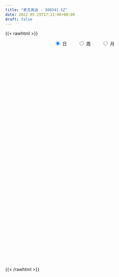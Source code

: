 ```yaml
---
title: "麦克奥迪 - 300341.SZ"
date: 2022-05-25T17:21:06+08:00
draft: false
---
```

{{< rawhtml >}}
    <div style="text-align: center">
        <label style="padding: 1rem;"><input style="margin-right: .5rem" type="radio" name="period" value="D" checked onclick="period_change(this)">日</label>
        <label style="padding: 1rem;"><input style="margin-right: .5rem" type="radio" name="period" value="W" onclick="period_change(this)">周</label>
        <label style="padding: 1rem;"><input style="margin-right: .5rem" type="radio" name="period" value="M" onclick="period_change(this)">月</label>
    </div>
    <div id="chart" style="height: 700px;"></div> 
    <script type="text/javascript">
        const D_v = [18047.7,15990.0,14215.2,18541.5,22277.0,16691.0,14642.0,16240.0,16665.0,15282.0,19342.02,16212.0,19990.0,19830.0,13683.0,24893.56,28514.5,21972.0,19067.0,19177.0,73532.56,43362.0,22596.0,19085.0,15846.0,31471.0,33811.0,57932.0,39119.71,34009.15,22138.0,30526.0,25922.0,30338.0,17627.59,17956.0,20315.0,21437.0,25310.0,25222.0,42573.22,22684.0,27750.75,18352.0,17937.04,17906.0,14771.47,24601.51,57743.75,37783.51,36831.0,80658.41,231014.1,249709.07,267949.77,189078.0,258736.51,180369.18,136700.02,133180.0,90908.0,99248.0,153972.62,132393.16,80723.0,88776.0,149553.44,93258.0,197335.0,166936.12,183076.32,141209.9,297475.38,188850.34,174716.46,107670.32,119555.04,107002.0,56476.71,92952.25,73071.71,54225.0,79029.71,120319.0,135329.28,115170.09,122130.97,119905.24,80036.5,78069.38,96719.38,69814.0,74422.0,71271.0,50933.0,57632.02,36238.02,42299.0,40907.0,45454.92,43546.0,34972.0,31508.0,54106.0,22868.71,33041.0,21812.0,26429.04,47467.0,45631.04,38263.04,35067.99,23729.81,34311.0,38859.0,37206.37,107785.0,46647.0,38481.48,48754.98,47441.02,39425.52,76789.04,59230.92,73063.0,162277.57,122068.29,64220.0,65846.52,93890.27,62153.0,102433.93,84663.52,108730.6,74537.0,61116.04,79733.57,49077.0,64698.0,58161.78,38641.4,37183.0,41146.0,40480.2,46014.2,103120.0,169436.81,122326.0,158920.0,140584.65,101486.93,112587.0,99351.77,59722.65,56290.08,232873.18,192983.0,139207.0,135907.52,210220.58,125977.0,192107.64,192846.67,149870.63,297227.22,254470.96,190514.56,151223.45,167080.0,77732.96,74347.96,58159.97,38679.26,81486.0,53920.21,53915.7,40206.0,36433.0,42279.0,42381.0,40968.17,53496.0,32057.0,30874.0,39345.0,35355.17,44170.17,46788.89,33796.0,41514.0,141374.01,156182.2,97427.4,80591.97,53121.89,79603.0,86578.0,60295.0,111618.04,83990.1,55722.1,56131.0,90746.0,80794.0,63318.0,60884.02,37669.0,43080.0,38019.04,106571.0,63009.0,37778.8,45979.0,32376.65,42461.0,31917.27,35313.04,37140.97,72417.0,65292.4,56230.0,25537.0,37568.0,23803.16,26391.0,22466.0,25820.0,27025.0,43531.0,29648.59,49080.16,53806.0,65902.54,92894.77,56451.04,42988.34,29884.3,21602.0,31275.0,46621.95,29467.04,25934.0,20328.0,24211.0,34086.0,47065.53,37340.0,30401.0,38971.0,26586.0]
const D_histogram = [0.0,0.0012635897,-0.0024488638,-0.0128835431,-0.0104774953,-0.0045607047,0.0019868067,0.004784731,0.0088720606,0.0097295458,0.0021647886,-0.0014229705,-0.0035902944,-0.0117144082,-0.0205859824,-0.0313222162,-0.0191336084,-0.0090237994,-0.0038853215,0.0016674797,0.0255709521,0.0298812251,0.0266839257,0.0226849662,0.020881413,0.0281079157,0.0311319067,0.0446047307,0.042758921,0.0281201093,0.0182915473,-0.0052792733,-0.0081360494,-0.0323029016,-0.0480643529,-0.0557071423,-0.0519901064,-0.0418674859,-0.0428432518,-0.0467974117,-0.029330068,-0.0165157279,-0.0193772626,-0.0171918983,-0.0125567885,-0.0136205296,-0.0130639798,-0.0070240263,0.0187447956,0.0325113638,0.0258340295,0.0417337242,0.1225479632,0.1686960464,0.2203067056,0.2261848442,0.2287403042,0.2030308012,0.1547467636,0.0951300516,0.0517402772,0.0289741663,0.0368545599,0.0321758313,0.019159043,-0.0143996014,-0.0220272189,-0.0340115434,-0.0161119783,-0.0116540276,0.0135279735,0.0095051881,0.0741586478,0.0768286984,0.0556499115,0.0319937045,-0.0175751896,-0.0743653469,-0.098073586,-0.0963894819,-0.1022710771,-0.0983134005,-0.0811521077,-0.0481334092,-0.017007611,-0.0148263903,-0.0053405554,-0.0313283722,-0.0679058325,-0.0726723858,-0.05389409,-0.0429178983,-0.0736855544,-0.1218166667,-0.1237850856,-0.1417448448,-0.1282579927,-0.1063246939,-0.1074463656,-0.1176093412,-0.1230657659,-0.1103276265,-0.0834108988,-0.0654208084,-0.0461616046,-0.0455184553,-0.0373281584,-0.0349625521,-0.0075741228,0.0225924641,0.0432948216,0.0281633053,0.0264005554,0.0394310898,0.0386246323,0.0539885476,0.0855792298,0.0897515552,0.08269707,0.0885706376,0.0937411894,0.0922428108,0.1017490226,0.1033825745,0.0825296631,0.1244307345,0.1170308141,0.0897001691,0.0740799639,0.0715550423,0.0497656675,0.0520302307,0.0589232105,0.0669451995,0.0578709529,0.0428921408,0.0051164399,-0.0315775965,-0.079638019,-0.1212727512,-0.1308939531,-0.1426213604,-0.1470709437,-0.1387323493,-0.1212229434,-0.0737181421,-0.0090968929,0.0309769632,0.0656190045,0.0929764076,0.0937002558,0.0742883175,0.0214059403,-0.0216518943,-0.0434818512,0.0092254846,0.054813188,0.0749166082,0.0861186651,0.099254304,0.0980089995,0.1092899024,0.1007781134,0.0883734532,0.1320517426,0.0844848097,0.0637147282,0.0319660285,-0.0471920522,-0.08288518,-0.1339476772,-0.1731542004,-0.189716172,-0.2373712645,-0.2414871429,-0.253285218,-0.2348792204,-0.2062677272,-0.1646312432,-0.1191910792,-0.0970897659,-0.0962976818,-0.0850713147,-0.0734431409,-0.0428599996,-0.0287052028,-0.0051023146,0.0231967811,0.0299286542,0.0495249194,0.0747678371,0.1160961669,0.140824703,0.1560842379,0.1578713423,0.1513988613,0.1416581915,0.1211223658,0.0448430272,-0.0146155348,-0.0374065732,-0.0467841198,-0.0688541385,-0.1173491492,-0.131733934,-0.1236847676,-0.1068198963,-0.081879249,-0.0727811482,-0.0241461253,-0.018318637,-0.014696928,-0.0247394734,-0.0274474365,-0.0176955915,-0.0108158825,-0.0150068398,-0.0067374765,0.0050945769,-0.0197628103,-0.0611629061,-0.077436802,-0.0896960166,-0.088380997,-0.0873598805,-0.0838246882,-0.0672208094,-0.0584591634,-0.079189649,-0.0928873035,-0.1427286346,-0.1663373316,-0.1501891927,-0.1191990895,-0.0745156145,-0.0349091241,-0.0062250519,0.0217817016,0.0523133561,0.0731351676,0.0904418938,0.1012411669,0.1058884763,0.1036421867,0.1097201881,0.1185324707,0.1289646105,0.1408475922,0.1188726259,0.1116568983]
const D_fast = [0.0,0.0015794872,-0.0027451823,-0.0164007474,-0.0166140734,-0.011837459,-0.004793246,-0.0007991389,0.0055062058,0.0087960775,0.0017725175,-0.0021709842,-0.0052358817,-0.0162885977,-0.0303066674,-0.0488734552,-0.0414682496,-0.0336143905,-0.0294472428,-0.0234775717,0.0068186387,0.0185992179,0.0220729,0.023745182,0.027161982,0.0414154637,0.0522224313,0.076846438,0.0856903585,0.0780815742,0.072825899,0.0479352601,0.0430444716,0.0108018941,-0.0169756455,-0.0385452204,-0.0478257111,-0.0481699621,-0.0598565409,-0.0755100538,-0.0653752271,-0.0566898189,-0.0643956693,-0.0665082795,-0.0650123669,-0.0694812404,-0.0721906855,-0.0679067387,-0.0374517178,-0.0155573086,-0.0157761355,0.0105569902,0.1220082199,0.2103303148,0.3170176504,0.379442,0.439182536,0.4642307334,0.4546333867,0.4187991876,0.3883444825,0.3728219132,0.3899159468,0.3932811759,0.3850541484,0.3478956037,0.3347611815,0.3142739711,0.3281455417,0.3296899854,0.3582539799,0.3566074915,0.4398006132,0.4616778384,0.4544115294,0.4387537486,0.384791057,0.309409563,0.2611829274,0.238769661,0.2073202966,0.1866996231,0.1835728889,0.2045582351,0.2314321305,0.2299067536,0.2380574498,0.2042375399,0.1506836214,0.1277489717,0.133053745,0.1333004621,0.0841114175,0.0055261384,-0.0273885518,-0.0807845223,-0.0993621684,-0.104010043,-0.1319933061,-0.1715586171,-0.2077814833,-0.2226252504,-0.2165612475,-0.2149263591,-0.2072075565,-0.217944021,-0.2190857637,-0.2254607955,-0.1999658968,-0.1641511939,-0.132625131,-0.140715821,-0.135878432,-0.1129901251,-0.1041404246,-0.0752793723,-0.0222938827,0.0043163315,0.0179361137,0.0459523407,0.0745581899,0.096120514,0.1310639814,0.1585431769,0.1583226814,0.2313314363,0.2531892194,0.2482836168,0.2511834026,0.2665472415,0.2571992836,0.2724714044,0.2940951868,0.3188534758,0.3242469673,0.3199911905,0.2834945996,0.238906164,0.1709362368,0.0989833168,0.0566386266,0.0092558792,-0.03196144,-0.0583059329,-0.0711022629,-0.0420269971,0.0203200288,0.0681381257,0.1191849182,0.1697864231,0.1939353353,0.1930954763,0.1455645843,0.0970937761,0.0643933564,0.1194070633,0.1786980637,0.217530636,0.2502623592,0.2882115741,0.3114685194,0.350071898,0.3667546373,0.3764433404,0.4531345654,0.426688835,0.4218474355,0.398090243,0.3071341492,0.2507197264,0.1661703099,0.0836752365,0.0196842219,-0.0873136866,-0.1518013508,-0.2269207303,-0.2672345379,-0.2901899765,-0.2897113033,-0.2740689091,-0.2762400372,-0.2995223736,-0.3095638352,-0.3162964466,-0.2964283052,-0.2894498091,-0.2671224995,-0.2330242086,-0.2188101719,-0.1868326769,-0.1428977999,-0.0725454284,-0.0126107165,0.0416698778,0.0829248179,0.1143020521,0.1399759303,0.149720696,0.0846521142,0.0215396684,-0.0106030132,-0.0316765898,-0.0709601432,-0.1487924411,-0.1961107094,-0.2189827349,-0.2288228377,-0.2243520027,-0.2334491889,-0.1908506973,-0.1896028683,-0.1896553913,-0.2058828051,-0.2154526272,-0.2101246802,-0.2059489418,-0.213891609,-0.2073066148,-0.1942009172,-0.2239990069,-0.2806898293,-0.3163229257,-0.3510061445,-0.3717863741,-0.3926052278,-0.4100262074,-0.410227531,-0.4160806759,-0.4566085737,-0.4935280541,-0.5790515438,-0.6442445737,-0.665643733,-0.6644534022,-0.6383988308,-0.6075196214,-0.5803918122,-0.5469396333,-0.5033296397,-0.4642240364,-0.4243068367,-0.3881972719,-0.3570778434,-0.3334135864,-0.2999055379,-0.2614601376,-0.2187868452,-0.1716919655,-0.1639487752,-0.1432502783]
const D_slow = [0.0,0.0003158974,-0.0002963185,-0.0035172043,-0.0061365781,-0.0072767543,-0.0067800526,-0.0055838699,-0.0033658548,-0.0009334683,-0.0003922711,-0.0007480138,-0.0016455874,-0.0045741894,-0.009720685,-0.0175512391,-0.0223346412,-0.024590591,-0.0255619214,-0.0251450515,-0.0187523134,-0.0112820072,-0.0046110257,0.0010602158,0.0062805691,0.013307548,0.0210905247,0.0322417073,0.0429314376,0.0499614649,0.0545343517,0.0532145334,0.051180521,0.0431047957,0.0310887074,0.0171619219,0.0041643953,-0.0063024762,-0.0170132892,-0.0287126421,-0.0360451591,-0.040174091,-0.0450184067,-0.0493163813,-0.0524555784,-0.0558607108,-0.0591267057,-0.0608827123,-0.0561965134,-0.0480686724,-0.0416101651,-0.031176734,-0.0005397432,0.0416342684,0.0967109448,0.1532571558,0.2104422319,0.2611999322,0.2998866231,0.323669136,0.3366042053,0.3438477469,0.3530613869,0.3611053447,0.3658951054,0.3622952051,0.3567884004,0.3482855145,0.3442575199,0.341344013,0.3447260064,0.3471023034,0.3656419654,0.38484914,0.3987616179,0.406760044,0.4023662466,0.3837749099,0.3592565134,0.3351591429,0.3095913736,0.2850130235,0.2647249966,0.2526916443,0.2484397415,0.244733144,0.2433980051,0.2355659121,0.218589454,0.2004213575,0.186947835,0.1762183604,0.1577969718,0.1273428051,0.0963965337,0.0609603225,0.0288958244,0.0023146509,-0.0245469405,-0.0539492758,-0.0847157173,-0.1122976239,-0.1331503486,-0.1495055507,-0.1610459519,-0.1724255657,-0.1817576053,-0.1904982433,-0.192391774,-0.186743658,-0.1759199526,-0.1688791263,-0.1622789874,-0.152421215,-0.1427650569,-0.12926792,-0.1078731125,-0.0854352237,-0.0647609562,-0.0426182968,-0.0191829995,0.0038777032,0.0293149588,0.0551606025,0.0757930182,0.1069007019,0.1361584054,0.1585834477,0.1771034386,0.1949921992,0.2074336161,0.2204411738,0.2351719764,0.2519082763,0.2663760145,0.2770990497,0.2783781597,0.2704837605,0.2505742558,0.220256068,0.1875325797,0.1518772396,0.1151095037,0.0804264164,0.0501206805,0.031691145,0.0294169218,0.0371611626,0.0535659137,0.0768100156,0.1002350795,0.1188071589,0.124158644,0.1187456704,0.1078752076,0.1101815787,0.1238848757,0.1426140278,0.1641436941,0.1889572701,0.2134595199,0.2407819955,0.2659765239,0.2880698872,0.3210828228,0.3422040253,0.3581327073,0.3661242144,0.3543262014,0.3336049064,0.3001179871,0.256829437,0.209400394,0.1500575779,0.0896857921,0.0263644876,-0.0323553175,-0.0839222493,-0.1250800601,-0.1548778299,-0.1791502713,-0.2032246918,-0.2244925205,-0.2428533057,-0.2535683056,-0.2607446063,-0.2620201849,-0.2562209897,-0.2487388261,-0.2363575963,-0.217665637,-0.1886415953,-0.1534354195,-0.1144143601,-0.0749465245,-0.0370968091,-0.0016822613,0.0285983302,0.039809087,0.0361552033,0.02680356,0.01510753,-0.0021060046,-0.0314432919,-0.0643767754,-0.0952979673,-0.1220029414,-0.1424727537,-0.1606680407,-0.166704572,-0.1712842313,-0.1749584633,-0.1811433316,-0.1880051908,-0.1924290886,-0.1951330593,-0.1988847692,-0.2005691383,-0.1992954941,-0.2042361967,-0.2195269232,-0.2388861237,-0.2613101279,-0.2834053771,-0.3052453472,-0.3262015193,-0.3430067216,-0.3576215125,-0.3774189247,-0.4006407506,-0.4363229092,-0.4779072421,-0.5154545403,-0.5452543127,-0.5638832163,-0.5726104973,-0.5741667603,-0.5687213349,-0.5556429959,-0.537359204,-0.5147487305,-0.4894384388,-0.4629663197,-0.4370557731,-0.409625726,-0.3799926083,-0.3477514557,-0.3125395577,-0.2828214012,-0.2549071766]
const D_data = [['2021-05-14', 8.6402, 8.6502, 8.5807, 8.7793],['2021-05-17', 8.6502, 8.67, 8.5906, 8.8289],['2021-05-18', 8.6402, 8.6005, 8.5906, 8.7197],['2021-05-19', 8.6303, 8.4714, 8.4515, 8.6899],['2021-05-20', 8.4515, 8.6005, 8.3423, 8.68],['2021-05-21', 8.5707, 8.6601, 8.5707, 8.7098],['2021-05-24', 8.7098, 8.6998, 8.5906, 8.7693],['2021-05-25', 8.7296, 8.68, 8.6502, 8.7693],['2021-05-26', 8.6005, 8.7197, 8.6005, 8.7396],['2021-05-27', 8.7197, 8.6998, 8.6601, 8.7396],['2021-05-28', 8.7098, 8.5807, 8.5608, 8.7197],['2021-05-31', 8.5409, 8.6005, 8.5409, 8.6303],['2021-06-01', 8.531, 8.6005, 8.5211, 8.6402],['2021-06-02', 8.5807, 8.4913, 8.4813, 8.6204],['2021-06-03', 8.4913, 8.4218, 8.4218, 8.5608],['2021-06-04', 8.4813, 8.3224, 8.3125, 8.4813],['2021-06-07', 8.4218, 8.5906, 8.382, 8.6998],['2021-06-08', 8.5707, 8.6104, 8.5509, 8.6998],['2021-06-09', 8.7197, 8.5807, 8.5707, 8.7197],['2021-06-10', 8.5509, 8.6104, 8.531, 8.6303],['2021-06-11', 8.6402, 8.9282, 8.5409, 9.0077],['2021-06-15', 8.9779, 8.7793, 8.7495, 8.9779],['2021-06-16', 8.7296, 8.7098, 8.6502, 8.8488],['2021-06-17', 8.6899, 8.6998, 8.6402, 8.7793],['2021-06-18', 8.7594, 8.7296, 8.6502, 8.7594],['2021-06-21', 8.7197, 8.8786, 8.7197, 8.9183],['2021-06-22', 8.9, 8.88, 8.82, 9.02],['2021-06-23', 8.89, 9.09, 8.84, 9.1],['2021-06-24', 9.12, 8.97, 8.94, 9.12],['2021-06-25', 8.95, 8.8, 8.77, 9.04],['2021-06-28', 8.79, 8.82, 8.78, 8.88],['2021-06-29', 8.84, 8.57, 8.57, 8.84],['2021-06-30', 8.63, 8.76, 8.5, 8.79],['2021-07-01', 8.76, 8.41, 8.41, 8.76],['2021-07-02', 8.5, 8.38, 8.38, 8.54],['2021-07-05', 8.47, 8.38, 8.36, 8.5],['2021-07-06', 8.43, 8.47, 8.35, 8.52],['2021-07-07', 8.4, 8.55, 8.4, 8.61],['2021-07-08', 8.49, 8.4, 8.37, 8.56],['2021-07-09', 8.4, 8.31, 8.29, 8.46],['2021-07-12', 8.31, 8.58, 8.31, 8.65],['2021-07-13', 8.62, 8.58, 8.5, 8.66],['2021-07-14', 8.6, 8.39, 8.36, 8.6],['2021-07-15', 8.35, 8.43, 8.3, 8.48],['2021-07-16', 8.41, 8.46, 8.36, 8.49],['2021-07-19', 8.48, 8.38, 8.34, 8.54],['2021-07-20', 8.43, 8.38, 8.32, 8.44],['2021-07-21', 8.38, 8.45, 8.35, 8.54],['2021-07-22', 8.46, 8.78, 8.41, 8.86],['2021-07-23', 8.89, 8.75, 8.66, 8.89],['2021-07-26', 8.71, 8.53, 8.4, 8.74],['2021-07-27', 8.55, 8.86, 8.55, 8.99],['2021-07-28', 8.76, 10.0, 8.55, 10.5],['2021-07-29', 9.85, 10.03, 9.56, 10.92],['2021-07-30', 10.03, 10.53, 9.78, 10.85],['2021-08-02', 10.5, 10.31, 10.11, 10.58],['2021-08-03', 10.22, 10.5, 10.15, 11.08],['2021-08-04', 10.1, 10.29, 9.88, 10.34],['2021-08-05', 10.3, 9.99, 9.86, 10.56],['2021-08-06', 9.91, 9.7, 9.59, 10.07],['2021-08-09', 9.7, 9.73, 9.59, 9.85],['2021-08-10', 9.7, 9.89, 9.63, 9.97],['2021-08-11', 9.81, 10.31, 9.75, 10.35],['2021-08-12', 10.37, 10.24, 10.07, 10.57],['2021-08-13', 10.18, 10.16, 10.02, 10.4],['2021-08-16', 10.2, 9.83, 9.77, 10.25],['2021-08-17', 9.83, 10.08, 9.82, 10.45],['2021-08-18', 9.95, 10.0, 9.85, 10.22],['2021-08-19', 10.0, 10.42, 9.86, 10.49],['2021-08-20', 10.5, 10.35, 10.03, 10.5],['2021-08-23', 10.26, 10.74, 10.26, 10.79],['2021-08-24', 10.67, 10.49, 10.26, 10.67],['2021-08-25', 10.5, 11.6, 10.3, 12.08],['2021-08-26', 11.46, 11.12, 11.11, 11.81],['2021-08-27', 11.12, 10.88, 10.79, 11.56],['2021-08-30', 10.74, 10.82, 10.7, 11.27],['2021-08-31', 10.85, 10.36, 10.26, 10.89],['2021-09-01', 10.44, 10.0, 9.71, 10.44],['2021-09-02', 9.95, 10.18, 9.91, 10.28],['2021-09-03', 10.18, 10.41, 10.11, 10.71],['2021-09-06', 10.49, 10.27, 10.01, 10.49],['2021-09-07', 10.2, 10.35, 10.15, 10.47],['2021-09-08', 10.32, 10.54, 10.13, 10.63],['2021-09-09', 10.45, 10.86, 10.4, 11.11],['2021-09-10', 10.78, 11.02, 10.72, 11.46],['2021-09-13', 11.16, 10.77, 10.7, 11.49],['2021-09-14', 10.89, 10.92, 10.55, 11.19],['2021-09-15', 10.8, 10.45, 10.38, 10.8],['2021-09-16', 10.41, 10.14, 10.13, 10.55],['2021-09-17', 10.17, 10.4, 9.94, 10.4],['2021-09-22', 10.3, 10.71, 10.23, 10.78],['2021-09-23', 10.71, 10.68, 10.51, 10.84],['2021-09-24', 10.7, 10.08, 10.02, 10.7],['2021-09-27', 10.18, 9.59, 9.48, 10.23],['2021-09-28', 9.51, 9.95, 9.51, 10.07],['2021-09-29', 9.72, 9.6, 9.57, 10.13],['2021-09-30', 9.7, 9.88, 9.65, 9.97],['2021-10-08', 9.98, 9.99, 9.89, 10.1],['2021-10-11', 10.02, 9.67, 9.61, 10.02],['2021-10-12', 9.64, 9.43, 9.23, 9.7],['2021-10-13', 9.49, 9.34, 9.06, 9.5],['2021-10-14', 9.44, 9.48, 9.28, 9.59],['2021-10-15', 9.49, 9.67, 9.4, 9.69],['2021-10-18', 9.67, 9.6, 9.41, 9.77],['2021-10-19', 9.61, 9.65, 9.51, 9.74],['2021-10-20', 9.57, 9.41, 9.37, 9.73],['2021-10-21', 9.42, 9.47, 9.35, 9.53],['2021-10-22', 9.47, 9.37, 9.23, 9.53],['2021-10-25', 9.37, 9.72, 9.23, 9.77],['2021-10-26', 9.84, 9.89, 9.59, 9.95],['2021-10-27', 9.82, 9.91, 9.65, 9.95],['2021-10-28', 9.81, 9.48, 9.32, 9.98],['2021-10-29', 9.5, 9.6, 9.33, 9.63],['2021-11-01', 9.58, 9.82, 9.46, 9.9],['2021-11-02', 9.95, 9.69, 9.52, 9.95],['2021-11-03', 9.67, 9.95, 9.66, 9.98],['2021-11-04', 9.92, 10.32, 9.89, 10.4],['2021-11-05', 10.3, 10.13, 10.12, 10.34],['2021-11-08', 10.01, 10.04, 10.01, 10.25],['2021-11-09', 10.18, 10.26, 10.01, 10.38],['2021-11-10', 10.14, 10.35, 10.11, 10.39],['2021-11-11', 10.3, 10.35, 10.23, 10.48],['2021-11-12', 10.34, 10.59, 10.29, 10.65],['2021-11-15', 10.51, 10.61, 10.51, 10.8],['2021-11-16', 10.56, 10.36, 10.3, 10.7],['2021-11-17', 10.3, 11.3, 10.27, 11.37],['2021-11-18', 11.2, 10.89, 10.79, 11.37],['2021-11-19', 10.89, 10.65, 10.63, 10.89],['2021-11-22', 10.7, 10.77, 10.59, 10.88],['2021-11-23', 10.75, 10.97, 10.6, 11.15],['2021-11-24', 10.97, 10.74, 10.7, 10.98],['2021-11-25', 10.77, 11.06, 10.75, 11.33],['2021-11-26', 11.12, 11.22, 10.98, 11.38],['2021-11-29', 11.08, 11.36, 11.02, 11.54],['2021-11-30', 11.3, 11.23, 11.12, 11.35],['2021-12-01', 11.27, 11.17, 10.97, 11.29],['2021-12-02', 11.23, 10.8, 10.74, 11.24],['2021-12-03', 10.8, 10.64, 10.62, 10.94],['2021-12-06', 10.64, 10.26, 10.23, 10.73],['2021-12-07', 10.34, 10.05, 9.94, 10.44],['2021-12-08', 10.05, 10.24, 10.05, 10.26],['2021-12-09', 10.26, 10.07, 10.06, 10.31],['2021-12-10', 10.09, 10.02, 9.99, 10.24],['2021-12-13', 10.02, 10.09, 10.02, 10.26],['2021-12-14', 10.1, 10.18, 10.08, 10.25],['2021-12-15', 10.15, 10.66, 10.1, 10.85],['2021-12-16', 10.82, 11.15, 10.7, 11.48],['2021-12-17', 11.07, 11.14, 10.96, 11.29],['2021-12-20', 11.61, 11.32, 11.12, 11.87],['2021-12-21', 11.29, 11.47, 11.03, 11.59],['2021-12-22', 11.34, 11.3, 11.22, 11.47],['2021-12-23', 11.3, 11.08, 11.03, 11.43],['2021-12-24', 11.14, 10.52, 10.46, 11.16],['2021-12-27', 10.72, 10.4, 10.32, 10.72],['2021-12-28', 10.54, 10.48, 10.37, 10.59],['2021-12-29', 10.55, 11.5, 10.43, 12.1],['2021-12-30', 11.51, 11.72, 11.4, 11.86],['2021-12-31', 11.92, 11.65, 11.31, 11.95],['2022-01-04', 11.45, 11.71, 11.34, 11.84],['2022-01-05', 11.6, 11.9, 11.43, 12.44],['2022-01-06', 11.54, 11.86, 11.25, 12.07],['2022-01-07', 12.07, 12.16, 11.52, 12.66],['2022-01-10', 12.24, 12.04, 11.98, 12.65],['2022-01-11', 11.94, 12.05, 11.61, 12.25],['2022-01-12', 12.15, 12.97, 12.1, 13.28],['2022-01-13', 12.8, 11.95, 11.94, 12.84],['2022-01-14', 11.87, 12.21, 11.7, 12.53],['2022-01-17', 12.31, 12.02, 11.71, 12.33],['2022-01-18', 12.15, 11.17, 11.1, 12.15],['2022-01-19', 11.12, 11.4, 10.98, 11.45],['2022-01-20', 11.34, 10.93, 10.9, 11.38],['2022-01-21', 10.72, 10.75, 10.68, 10.93],['2022-01-24', 10.7, 10.77, 10.69, 11.02],['2022-01-25', 10.77, 10.06, 10.06, 10.9],['2022-01-26', 10.21, 10.29, 10.1, 10.4],['2022-01-27', 10.24, 9.96, 9.96, 10.4],['2022-01-28', 9.96, 10.16, 9.96, 10.21],['2022-02-07', 10.32, 10.23, 10.15, 10.43],['2022-02-08', 10.06, 10.42, 10.06, 10.54],['2022-02-09', 10.42, 10.57, 10.35, 10.61],['2022-02-10', 10.55, 10.35, 10.32, 10.55],['2022-02-11', 10.21, 10.04, 10.0, 10.38],['2022-02-14', 9.97, 10.1, 9.9, 10.23],['2022-02-15', 10.22, 10.07, 9.98, 10.22],['2022-02-16', 10.07, 10.34, 10.07, 10.41],['2022-02-17', 10.28, 10.19, 10.18, 10.45],['2022-02-18', 10.14, 10.36, 10.06, 10.58],['2022-02-21', 10.31, 10.53, 10.27, 10.53],['2022-02-22', 10.43, 10.34, 10.3, 10.52],['2022-02-23', 10.3, 10.57, 10.3, 10.66],['2022-02-24', 10.56, 10.78, 10.3, 11.18],['2022-02-25', 11.08, 11.21, 11.0, 11.61],['2022-02-28', 11.05, 11.26, 11.03, 11.34],['2022-03-01', 11.29, 11.35, 11.15, 11.46],['2022-03-02', 11.24, 11.34, 11.18, 11.37],['2022-03-03', 11.42, 11.34, 11.28, 11.71],['2022-03-04', 11.34, 11.37, 11.21, 11.63],['2022-03-07', 11.21, 11.26, 11.13, 11.47],['2022-03-08', 11.27, 10.37, 10.25, 11.31],['2022-03-09', 10.49, 10.23, 9.81, 10.64],['2022-03-10', 10.49, 10.45, 10.37, 10.65],['2022-03-11', 10.34, 10.5, 10.04, 10.55],['2022-03-14', 10.87, 10.21, 10.2, 10.95],['2022-03-15', 10.08, 9.61, 9.6, 10.28],['2022-03-16', 9.7, 9.76, 9.31, 9.88],['2022-03-17', 9.88, 9.91, 9.8, 10.15],['2022-03-18', 9.9, 9.98, 9.77, 9.98],['2022-03-21', 9.93, 10.1, 9.9, 10.15],['2022-03-22', 10.06, 9.91, 9.85, 10.07],['2022-03-23', 9.96, 10.5, 9.92, 10.68],['2022-03-24', 10.33, 10.07, 10.05, 10.42],['2022-03-25', 10.09, 10.03, 10.0, 10.21],['2022-03-28', 9.96, 9.8, 9.72, 9.97],['2022-03-29', 9.83, 9.81, 9.71, 9.99],['2022-03-30', 9.88, 9.94, 9.86, 10.02],['2022-03-31', 9.91, 9.91, 9.84, 9.96],['2022-04-01', 9.89, 9.74, 9.68, 9.89],['2022-04-06', 9.65, 9.87, 9.61, 9.9],['2022-04-07', 9.68, 9.94, 9.66, 10.1],['2022-04-08', 9.89, 9.41, 9.39, 9.93],['2022-04-11', 9.31, 8.96, 8.9, 9.36],['2022-04-12', 8.93, 9.03, 8.85, 9.11],['2022-04-13', 8.97, 8.9, 8.69, 9.12],['2022-04-14', 8.95, 8.93, 8.88, 9.05],['2022-04-15', 8.83, 8.82, 8.75, 8.96],['2022-04-18', 8.82, 8.75, 8.58, 8.82],['2022-04-19', 8.81, 8.86, 8.61, 8.98],['2022-04-20', 8.8, 8.73, 8.66, 8.94],['2022-04-21', 8.6, 8.22, 8.2, 8.76],['2022-04-22', 8.2, 8.09, 8.0, 8.27],['2022-04-25', 7.94, 7.31, 7.3, 7.96],['2022-04-26', 7.33, 7.25, 7.2, 7.57],['2022-04-27', 7.11, 7.53, 7.01, 7.53],['2022-04-28', 7.37, 7.66, 7.35, 8.02],['2022-04-29', 7.67, 7.88, 7.6, 7.94],['2022-05-05', 7.79, 7.92, 7.67, 8.09],['2022-05-06', 7.74, 7.87, 7.73, 8.01],['2022-05-09', 7.78, 7.94, 7.78, 8.03],['2022-05-10', 7.92, 8.08, 7.8, 8.16],['2022-05-11', 8.08, 8.07, 8.03, 8.31],['2022-05-12', 8.06, 8.12, 7.99, 8.22],['2022-05-13', 8.11, 8.12, 8.05, 8.25],['2022-05-16', 8.13, 8.1, 8.02, 8.26],['2022-05-17', 8.08, 8.04, 7.94, 8.13],['2022-05-18', 8.04, 8.18, 8.04, 8.25],['2022-05-19', 8.02, 8.29, 8.01, 8.4],['2022-05-20', 8.3, 8.41, 8.28, 8.42],['2022-05-23', 8.38, 8.55, 8.35, 8.58],['2022-05-24', 8.62, 8.16, 8.16, 8.62],['2022-05-25', 8.2, 8.32, 8.09, 8.36]]
const W_v = [106413.28,159338.41,123785.13,249255.52,473253.24,383886.54,207493.01,145794.27,114050.93,82563.97,123578.78,252709.4,176748.2,123590.42,106278.98,170642.07,110341.55,67546.06,113088.7,61165.07,145104.68,79434.92,67201.15,91590.39,43986.78,58628.48,56393.36,49455.0,69387.5,65908.76,301153.35,127725.8,100770.59,30768.52,30370.75,43698.55,2276.0,97170.81,1001522.95,388949.51,413886.24,171546.59,269614.01,131887.84,126424.13,600187.0600000001,303065.36,188916.38,164243.52,145290.54,121370.24,126753.63,107582.9,286525.6,135147.53,115642.98,361851.89,226421.69,143903.8,85893.0,80838.6,405229.86,111768.81,130366.37,81660.0,147743.5,142375.9,98725.65,144897.26,181606.86,181911.74,161179.73,109084.26,73039.12,128605.0,135320.12,374138.72,166881.51,103269.16,88695.23,141789.05,218437.94,222841.4,315284.13,500714.13,227431.55,210441.71,191448.4,204448.15,317009.89,506803.42,161010.39,368471.79,237768.95,130873.21,163718.48,92784.08,139922.14,153938.05,150825.24,182731.77,94156.86,478812.89,585667.9500000001,212011.19,110732.58,80304.37,104442.93,183820.14,138790.36,125044.72,134490.86,203740.2,21408.0,131120.56,428887.17,326276.17,352013.0,353336.52,251851.87,151091.62,3393705.7999999998,3878643.5499999998,3103764.9700000002,2611607.5699999998,1640978.05,1178664.8799999999,1258092.8200000001,1268770.5699999998,593440.96,742501.62,679207.8100000001,1090768.47,1281746.7,985106.66,780087.25,771626.0700000001,642368.8300000001,584836.62,483657.29,1397259.8900000001,1234316.53,594609.9500000001,319946.5,500413.5,431177.88,299834.77,388758.15,376300.92,966085.5800000001,319487.31,996287.5600000001,1126445.96,728098.84,411710.06,306321.2,303251.68,341425.44,352643.37,855859.4500000001,1030384.53,1500704.27,517516.67,496281.14,113580.22,48016.2,400631.33,680316.49,806122.72,890831.75,538484.51,261072.12,232645.04,144584.96,232929.17,209866.25,975409.1799999999,279291.4,382502.38,210726.21,245333.95,223874.41,180660.22,62231.26,40001.16,175607.4,110302.0,101194.0,233664.16,168325.99,168078.24,110345.48,72679.2,136136.47,80086.47,33665.42,94664.28,87714.7,82171.02,94608.56,162263.06,100889.0,196342.86,126551.59,110240.0,129297.01,152806.24,866162.3500000001,898063.71,557244.78,695858.5599999999,985328.3999999999,483656.32,461974.7000000001,515312.18,240955.38,216074.04,42299.0,196387.92,158256.75,190158.88,264808.37,250892.04,480859.78,408987.24,373194.21,239830.18,481377.21,612930.35,681075.91,664212.74,1084930.04,528544.3400000001,268207.17,215557.17,181801.34,419655.1,397322.26,367756.24,333411.02,288457.84,188046.96,174850.37,169529.16,148490.59,318134.51,72872.64,154899.99,163030.53,95958.0]
const W_histogram = [0.0,-0.0253802849,-0.0287572684,-0.0020056234,0.0156139206,0.0246933136,-0.0030638994,-0.0351146437,-0.0390018309,-0.0410387951,-0.0293351319,-0.0046135235,-0.0039695187,0.0019864323,-0.0119490994,-0.0023096828,-0.018012001,-0.0283057989,-0.0735981012,-0.0924828084,-0.1282807469,-0.1657012616,-0.1683717714,-0.175356253,-0.1663269294,-0.1628304857,-0.1557983831,-0.131719748,-0.1084294715,-0.1002321763,-0.0540371044,-0.0401671856,-0.0719612168,-0.0742139656,-0.0545684127,-0.0251980651,0.0397305699,0.2286811761,0.2305436842,0.1807434952,0.1496642615,0.1254167563,0.0990081141,0.0742607323,0.0523080529,0.0541729158,0.0212351791,-0.0337013773,-0.0944982944,-0.1158777114,-0.1349127024,-0.1336741103,-0.1251174057,-0.1015115976,-0.1100929543,-0.1044074305,-0.0917160205,-0.0807120583,-0.0736539131,-0.0586517979,-0.043075791,-0.0041182506,0.0156037718,-0.0052927304,-0.0142985933,0.0027645108,0.0377616319,0.0608466375,0.0975994868,0.1057915202,0.1191454165,0.1297661555,0.1272020252,0.1105960349,0.0864327347,0.1010857601,0.1122023394,0.1027714398,0.0925983922,0.0779045263,0.0872052573,0.1139860841,0.1388147315,0.1526778565,0.1660918683,0.1843903923,0.1875039236,0.2098653451,0.1920457792,0.2151297636,0.2496553774,0.2052638485,0.1076454867,0.027135268,-0.0341153744,-0.0862472393,-0.1266199157,-0.1540901002,-0.155970109,-0.1584023488,-0.1430019269,-0.137754954,-0.0889276369,-0.095367114,-0.1150425873,-0.1360407283,-0.1318170703,-0.1110740557,-0.0934471488,-0.0614323247,-0.0301446376,-0.0072021012,0.0036374319,-0.0018988129,0.0160805969,0.0572905436,0.1132972499,0.1753840871,0.20730763,0.2699738395,0.5981610443,0.9263833645,1.3452234854,1.4250453702,1.2647337765,1.0522870862,0.8778046926,0.676151181,0.4203826201,0.1829421635,-0.060036716,-0.2405547757,-0.2885281161,-0.5597745898,-0.6768988258,-0.7901758329,-0.8503530454,-0.8797307765,-0.8767883344,-0.8334220523,-0.7240324003,-0.6556745497,-0.6195462179,-0.5542015285,-0.4847046523,-0.4688334673,-0.4389654025,-0.3648836809,-0.2812982335,-0.1752855324,-0.1065521746,-0.014448183,0.1096981576,0.0925206966,0.0584381995,0.068018322,0.0561385225,0.0801042348,0.076296956,0.1425762821,0.2363045325,0.2112270848,0.1961762745,0.1332451626,0.0832295778,0.0595809417,0.0548388552,0.0956514816,0.1189379636,0.156359564,0.1223694293,0.0723728594,0.0046654712,-0.0389185449,-0.0789532089,-0.0637814404,-0.0558516098,-0.0590927591,-0.0265604162,-0.0423334251,-0.0101448593,-0.0408184225,-0.1358164875,-0.1745703723,-0.1553608173,-0.1106208075,-0.0583027335,-0.0222304609,0.0404860802,0.076585658,0.0571826925,0.047606476,0.0325405785,0.0217247386,0.0052131846,-0.0013340818,-0.0107984985,-0.0146016874,-0.020322796,-0.0383167698,-0.0078276891,0.0001342552,0.010725894,-0.0089100857,-0.0241063102,-0.0216283418,0.0007813373,0.1295956125,0.1514900927,0.1872010818,0.2120425235,0.249983632,0.2297589952,0.2425368146,0.1962815829,0.1341482878,0.0726724287,0.0344491445,-0.0147162604,-0.0668527484,-0.08414264,-0.0593479181,-0.0138071267,0.0168539794,0.069090076,0.0585628725,0.0065625188,0.04232132,0.0200721302,0.0742661578,0.1337961536,0.1638888962,0.0772152193,-0.0227564316,-0.0957761472,-0.1197770325,-0.0776993406,-0.0402677544,-0.0733508982,-0.1263936717,-0.1525020194,-0.181710171,-0.2134686322,-0.2612668016,-0.3249516832,-0.3613297659,-0.3650984003,-0.3308057806,-0.2711481001,-0.2223521561]
const W_fast = [0.0,-0.0317253561,-0.0422916567,-0.0160414175,0.0054816066,0.0207343279,-0.0077888599,-0.0486182651,-0.06225591,-0.074552573,-0.0701826928,-0.0466144653,-0.0469628402,-0.0405102811,-0.0574330876,-0.0483710918,-0.0685764102,-0.0859466579,-0.1496384855,-0.1916438947,-0.2595120199,-0.33835785,-0.3831213027,-0.4339448476,-0.4664972563,-0.503708434,-0.5356259272,-0.544477229,-0.5482943204,-0.5651550693,-0.5324692735,-0.5286411511,-0.5784254866,-0.5992317268,-0.593228277,-0.5701574457,-0.4952961683,-0.2491752681,-0.1896768389,-0.1942911541,-0.1879543224,-0.1808476385,-0.1825042522,-0.1886864509,-0.1975621171,-0.1821540252,-0.2097829672,-0.273144868,-0.3575663587,-0.4079152034,-0.4606783701,-0.4928583055,-0.5155809524,-0.5173530437,-0.553457639,-0.5738739728,-0.5841115679,-0.5932856203,-0.6046409534,-0.6043017876,-0.5994947285,-0.5615667508,-0.5379437853,-0.5601634701,-0.5727439813,-0.5549897496,-0.5105522205,-0.4722555555,-0.4111028345,-0.376462921,-0.3333226707,-0.2902603928,-0.2610240167,-0.2499809983,-0.2525361149,-0.2126116494,-0.1734444853,-0.1571825249,-0.1442059745,-0.1394237088,-0.1083216635,-0.0530443156,0.0064880147,0.0585206038,0.1134575826,0.1778537047,0.2278432169,0.3026709746,0.3328628535,0.4097292788,0.506668737,0.5135931703,0.4428861801,0.3691597784,0.2993802924,0.2256866176,0.1536589623,0.0876662527,0.0467937167,0.0047608897,-0.01558917,-0.0447809357,-0.0181855278,-0.0484667834,-0.0969029035,-0.1519112266,-0.1806418362,-0.1876673355,-0.1934022158,-0.1767454729,-0.1529939452,-0.1318519341,-0.120103043,-0.1261139911,-0.104114432,-0.0485818494,0.0357491694,0.1416820284,0.2254324788,0.3555921482,0.833319614,1.3931377753,2.1482837675,2.5843669948,2.7402388454,2.7908639266,2.8358327062,2.8032169898,2.652544084,2.4608391682,2.2028511097,1.9621943561,1.8420889867,1.4308988655,1.1445499231,0.8337289577,0.5609634838,0.3116530587,0.0953984172,-0.0695908138,-0.1412092619,-0.2367700487,-0.3555282714,-0.4287339642,-0.4804132509,-0.5817504329,-0.6616237186,-0.6787629172,-0.6655020282,-0.6033107102,-0.561215396,-0.4727234502,-0.3211525702,-0.3151998571,-0.3346728043,-0.3080881013,-0.3059332702,-0.2619414992,-0.246674539,-0.1447511424,0.0080532412,0.0357825646,0.069775823,0.0401560018,0.0109478114,0.0021944108,0.0111620381,0.0758875348,0.1289085077,0.2054199991,0.2020222218,0.1701188667,0.1035778463,0.050264194,-0.0095087723,-0.0102823639,-0.0163154357,-0.0343297748,-0.008437536,-0.0347939011,-0.0051415501,-0.046019719,-0.1749719058,-0.2573683837,-0.276999033,-0.2599142251,-0.2221718345,-0.1916571772,-0.1188191159,-0.0635731236,-0.068680416,-0.0663550136,-0.0732857665,-0.0786704217,-0.0938786795,-0.1007594664,-0.1129235077,-0.1203771184,-0.131178926,-0.1587520923,-0.1302199338,-0.1222244258,-0.1089513135,-0.1308148146,-0.1520376166,-0.1549667337,-0.1323617203,0.028851458,0.0886184615,0.171129721,0.2489817936,0.3494188101,0.3866339221,0.4600459452,0.4628611092,0.434264886,0.3909571341,0.3613461361,0.308501666,0.2396519909,0.2013264394,0.2112841817,0.2533731914,0.2882477923,0.3577564079,0.3618699226,0.3115101986,0.3578493298,0.3406181725,0.4133787396,0.5063577738,0.5774227405,0.5100528683,0.4043921096,0.3074283572,0.2534832138,0.2761360705,0.3035007181,0.2520798498,0.1674386584,0.1032048058,0.0285691115,-0.0565565078,-0.1696713776,-0.31459418,-0.4413047041,-0.5363479386,-0.5847567641,-0.5928861086,-0.5996782036]
const W_slow = [0.0,-0.0063450712,-0.0135343883,-0.0140357942,-0.010132314,-0.0039589856,-0.0047249605,-0.0135036214,-0.0232540791,-0.0335137779,-0.0408475609,-0.0420009418,-0.0429933215,-0.0424967134,-0.0454839882,-0.0460614089,-0.0505644092,-0.0576408589,-0.0760403842,-0.0991610863,-0.131231273,-0.1726565884,-0.2147495313,-0.2585885945,-0.3001703269,-0.3408779483,-0.3798275441,-0.4127574811,-0.439864849,-0.464922893,-0.4784321691,-0.4884739655,-0.5064642697,-0.5250177611,-0.5386598643,-0.5449593806,-0.5350267381,-0.4778564441,-0.4202205231,-0.3750346493,-0.3376185839,-0.3062643948,-0.2815123663,-0.2629471832,-0.24987017,-0.2363269411,-0.2310181463,-0.2394434906,-0.2630680642,-0.2920374921,-0.3257656677,-0.3591841952,-0.3904635467,-0.4158414461,-0.4433646847,-0.4694665423,-0.4923955474,-0.512573562,-0.5309870403,-0.5456499897,-0.5564189375,-0.5574485001,-0.5535475572,-0.5548707398,-0.5584453881,-0.5577542604,-0.5483138524,-0.533102193,-0.5087023213,-0.4822544413,-0.4524680871,-0.4200265483,-0.388226042,-0.3605770332,-0.3389688496,-0.3136974095,-0.2856468247,-0.2599539647,-0.2368043667,-0.2173282351,-0.1955269208,-0.1670303998,-0.1323267169,-0.0941572528,-0.0526342857,-0.0065366876,0.0403392933,0.0928056296,0.1408170744,0.1945995152,0.2570133596,0.3083293217,0.3352406934,0.3420245104,0.3334956668,0.311933857,0.280278878,0.241756353,0.2027638257,0.1631632385,0.1274127568,0.0929740183,0.0707421091,0.0469003306,0.0181396838,-0.0158704983,-0.0488247659,-0.0765932798,-0.099955067,-0.1153131482,-0.1228493076,-0.1246498329,-0.1237404749,-0.1242151782,-0.1201950289,-0.105872393,-0.0775480805,-0.0337020588,0.0181248487,0.0856183086,0.2351585697,0.4667544108,0.8030602822,1.1593216247,1.4755050688,1.7385768404,1.9580280135,2.1270658088,2.2321614638,2.2778970047,2.2628878257,2.2027491318,2.1306171028,1.9906734553,1.8214487489,1.6239047906,1.4113165293,1.1913838352,0.9721867516,0.7638312385,0.5828231384,0.418904501,0.2640179465,0.1254675644,0.0042914013,-0.1129169655,-0.2226583161,-0.3138792364,-0.3842037947,-0.4280251778,-0.4546632215,-0.4582752672,-0.4308507278,-0.4077205537,-0.3931110038,-0.3761064233,-0.3620717927,-0.342045734,-0.322971495,-0.2873274245,-0.2282512913,-0.1754445201,-0.1264004515,-0.0930891608,-0.0722817664,-0.057386531,-0.0436768172,-0.0197639468,0.0099705441,0.0490604351,0.0796527925,0.0977460073,0.0989123751,0.0891827389,0.0694444367,0.0534990765,0.0395361741,0.0247629843,0.0181228803,0.007539524,0.0050033092,-0.0052012965,-0.0391554183,-0.0827980114,-0.1216382157,-0.1492934176,-0.163869101,-0.1694267162,-0.1593051962,-0.1401587817,-0.1258631085,-0.1139614895,-0.1058263449,-0.1003951603,-0.0990918641,-0.0994253846,-0.1021250092,-0.105775431,-0.11085613,-0.1204353225,-0.1223922448,-0.122358681,-0.1196772075,-0.1219047289,-0.1279313064,-0.1333383919,-0.1331430576,-0.1007441545,-0.0628716313,-0.0160713608,0.0369392701,0.0994351781,0.1568749269,0.2175091305,0.2665795263,0.3001165982,0.3182847054,0.3268969915,0.3232179264,0.3065047393,0.2854690793,0.2706320998,0.2671803181,0.271393813,0.288666332,0.3033070501,0.3049476798,0.3155280098,0.3205460424,0.3391125818,0.3725616202,0.4135338443,0.4328376491,0.4271485412,0.4032045044,0.3732602463,0.3538354111,0.3437684725,0.325430748,0.2938323301,0.2557068252,0.2102792825,0.1569121244,0.091595424,0.0103575032,-0.0799749383,-0.1712495383,-0.2539509835,-0.3217380085,-0.3773260475]
const W_data = [['2017-06-23', 9.3112, 8.7875, 8.6323, 9.3112],['2017-06-30', 8.7972, 8.3898, 8.2928, 8.836],['2017-07-07', 8.4189, 8.5644, 8.3995, 8.6323],['2017-07-14', 8.5644, 8.9912, 8.4868, 9.0687],['2017-07-21', 8.9718, 9.0009, 8.5838, 9.3112],['2017-07-28', 8.9912, 8.9815, 8.4286, 9.1754],['2017-08-04', 8.9136, 8.4771, 8.4674, 8.9815],['2017-08-11', 8.4771, 8.2443, 8.2152, 8.6032],['2017-08-18', 8.2249, 8.4674, 8.2152, 8.6129],['2017-08-25', 8.4383, 8.4383, 8.3219, 8.5547],['2017-09-01', 8.448, 8.6032, 8.4286, 8.6129],['2017-09-08', 8.6129, 8.8457, 8.4965, 9.0784],['2017-09-15', 8.7293, 8.6032, 8.545, 8.8845],['2017-09-22', 8.5935, 8.6808, 8.5644, 8.7972],['2017-09-29', 8.6808, 8.3995, 8.3413, 8.6905],['2017-10-13', 8.4965, 8.6711, 8.3995, 8.8748],['2017-10-20', 8.6323, 8.3219, 8.2152, 8.6614],['2017-10-27', 8.3607, 8.2928, 8.2637, 8.3898],['2017-11-03', 8.2734, 7.6527, 7.546, 8.3025],['2017-11-10', 7.6624, 7.7303, 7.5751, 7.8563],['2017-11-17', 7.74, 7.2647, 7.255, 8.0988],['2017-11-24', 7.3035, 6.9058, 6.8476, 7.3035],['2017-12-01', 6.8961, 7.0707, 6.8379, 7.0901],['2017-12-08', 7.0804, 6.8185, 6.5761, 7.1386],['2017-12-15', 6.8476, 6.8476, 6.7118, 6.9252],['2017-12-22', 6.8088, 6.6342, 6.5955, 6.9349],['2017-12-29', 6.6052, 6.5276, 6.3627, 6.6439],['2018-01-05', 6.5567, 6.6536, 6.4985, 6.6924],['2018-01-12', 6.6536, 6.6149, 6.4985, 6.8864],['2018-01-19', 6.5761, 6.3627, 6.2851, 6.6245],['2018-01-26', 6.3627, 6.8573, 6.3045, 7.5169],['2018-02-02', 6.8185, 6.5082, 6.3821, 6.9252],['2018-02-09', 6.4791, 5.771, 5.7031, 6.5858],['2018-02-14', 5.868, 5.9165, 5.7807, 6.0038],['2018-02-23', 5.9553, 6.1105, 5.9165, 6.2754],['2018-03-02', 6.1396, 6.256, 6.0814, 6.3239],['2018-03-30', 6.8864, 6.8864, 6.8864, 6.8864],['2018-04-04', 7.5751, 9.1657, 7.5751, 9.1657],['2018-04-13', 9.4955, 7.4587, 7.4587, 9.5731],['2018-04-20', 7.3714, 6.7894, 6.7312, 7.74],['2018-04-27', 6.8185, 6.8864, 6.7894, 7.3326],['2018-05-04', 6.8864, 6.8864, 6.5761, 7.158],['2018-05-11', 6.9058, 6.77, 6.6924, 7.2065],['2018-05-18', 6.8088, 6.6827, 6.5761, 6.9058],['2018-05-25', 6.6924, 6.6052, 6.5955, 6.8573],['2018-06-01', 6.6052, 6.8573, 6.4112, 7.74],['2018-06-08', 6.8864, 6.3336, 6.256, 6.9155],['2018-06-15', 6.2754, 5.7807, 5.674, 6.5276],['2018-06-22', 5.7031, 5.3057, 5.0727, 5.7031],['2018-06-29', 5.3351, 5.4526, 5.0904, 5.4624],['2018-07-06', 5.4526, 5.2274, 5.1002, 5.5505],['2018-07-13', 5.2666, 5.2764, 4.9925, 5.3938],['2018-07-20', 5.3057, 5.2372, 5.0904, 5.3449],['2018-07-27', 5.6679, 5.3645, 5.0708, 5.6679],['2018-08-03', 5.3449, 4.8554, 4.8065, 5.3841],['2018-08-10', 4.8848, 4.875, 4.6205, 4.8848],['2018-08-17', 4.7086, 4.8652, 4.7086, 5.3547],['2018-08-24', 4.8652, 4.7673, 4.6988, 5.2274],['2018-08-31', 4.738, 4.6303, 4.6107, 4.8652],['2018-09-07', 4.6303, 4.6597, 4.4835, 4.738],['2018-09-14', 4.6303, 4.6303, 4.5128, 4.7184],['2018-09-21', 4.6009, 4.9729, 4.552, 5.3841],['2018-09-28', 4.924, 4.8163, 4.7771, 4.9925],['2018-10-12', 4.6988, 4.2289, 4.0723, 4.7673],['2018-10-19', 4.1898, 4.2094, 4.0625, 4.2779],['2018-10-26', 4.2681, 4.4737, 4.2191, 4.7478],['2018-11-02', 4.4639, 4.7771, 4.3464, 4.8848],['2018-11-09', 4.7673, 4.7478, 4.6792, 4.8359],['2018-11-16', 4.7478, 5.0708, 4.7478, 5.1393],['2018-11-23', 5.0708, 4.8457, 4.7967, 5.1785],['2018-11-30', 4.9925, 4.9925, 4.6597, 5.11],['2018-12-07', 5.0904, 5.061, 4.9435, 5.1491],['2018-12-14', 4.9925, 4.9631, 4.9338, 5.1687],['2018-12-21', 4.9631, 4.7771, 4.7184, 4.9729],['2018-12-28', 4.7673, 4.6009, 4.4247, 4.8359],['2019-01-04', 4.5813, 5.0904, 4.5813, 5.2372],['2019-01-11', 5.1295, 5.1589, 5.0414, 5.482],['2019-01-18', 5.1295, 4.9533, 4.8946, 5.2176],['2019-01-25', 5.0512, 4.9338, 4.924, 5.11],['2019-02-01', 4.9827, 4.8457, 4.6499, 5.0219],['2019-02-15', 4.8946, 5.1687, 4.8457, 5.3057],['2019-02-22', 5.2079, 5.5407, 5.2079, 5.7071],['2019-03-01', 5.5505, 5.7365, 5.5505, 5.9323],['2019-03-08', 5.7463, 5.805, 5.7463, 6.2847],['2019-03-15', 5.8539, 5.991, 5.8539, 7.0189],['2019-03-22', 6.0497, 6.2749, 5.9616, 6.3042],['2019-03-29', 6.1182, 6.2945, 5.9518, 6.4217],['2019-04-04', 6.3042, 6.7741, 6.2847, 6.8231],['2019-04-12', 6.7741, 6.4609, 6.4119, 6.9797],['2019-04-19', 6.5392, 7.1755, 6.3042, 7.4006],['2019-04-26', 7.2636, 7.6943, 7.0091, 7.802],['2019-04-30', 7.6552, 6.9014, 6.7056, 7.7237],['2019-05-10', 6.5686, 6.0204, 5.5798, 6.5686],['2019-05-17', 5.9225, 5.8539, 5.6973, 6.0497],['2019-05-24', 5.7365, 5.756, 5.5994, 5.9225],['2019-05-31', 5.756, 5.5603, 5.4722, 5.8637],['2019-06-06', 5.5798, 5.4134, 5.1981, 5.5994],['2019-06-14', 5.3841, 5.3155, 5.247, 5.5113],['2019-06-21', 5.3449, 5.4638, 5.2372, 5.5826],['2019-06-28', 5.444, 5.345, 5.2955, 5.5628],['2019-07-05', 5.4341, 5.5034, 5.3945, 5.6123],['2019-07-12', 5.5034, 5.3351, 5.2757, 5.5331],['2019-07-19', 5.2856, 5.9488, 5.0085, 6.3348],['2019-07-26', 5.5034, 5.3054, 5.1965, 5.6222],['2019-08-02', 5.2757, 4.9887, 4.9491, 5.4044],['2019-08-09', 4.959, 4.761, 4.7115, 5.0382],['2019-08-16', 4.7214, 4.9194, 4.6719, 4.9788],['2019-08-23', 4.9689, 5.0877, 4.9392, 5.1767],['2019-08-30', 5.0184, 5.058, 4.9194, 5.2559],['2019-09-06', 5.0283, 5.2955, 5.0283, 5.3054],['2019-09-12', 5.3351, 5.4044, 5.2658, 5.4638],['2019-09-20', 5.4044, 5.4143, 5.2163, 5.4836],['2019-09-27', 5.4143, 5.3351, 5.0975, 5.6914],['2019-09-30', 5.345, 5.1272, 5.1173, 5.345],['2019-10-11', 5.1371, 5.444, 5.1371, 5.4935],['2019-10-18', 5.5034, 5.9092, 5.444, 6.2358],['2019-10-25', 5.9389, 6.414, 5.7706, 6.6813],['2019-11-01', 6.3051, 6.9188, 6.2655, 7.0277],['2019-11-08', 6.9188, 6.9485, 6.6021, 7.3246],['2019-11-15', 6.8495, 7.7898, 6.5922, 7.7898],['2019-11-22', 8.5718, 12.5509, 8.5718, 12.5509],['2019-11-29', 13.8079, 14.9957, 13.3625, 17.9256],['2019-12-06', 14.8076, 19.1628, 14.6394, 19.5983],['2019-12-13', 19.7864, 17.5197, 17.1238, 20.0537],['2019-12-20', 17.6088, 15.5599, 15.5599, 19.9943],['2019-12-27', 15.4312, 15.0551, 14.8967, 16.7081],['2020-01-03', 14.6295, 15.5203, 13.7188, 16.4903],['2020-01-10', 14.9363, 15.0749, 14.5602, 16.1736],['2020-01-17', 15.3421, 13.9069, 13.8079, 15.9261],['2020-01-23', 14.0356, 13.3625, 12.9468, 14.5008],['2020-02-07', 12.0263, 12.3628, 10.8286, 12.5311],['2020-02-14', 12.2539, 12.1945, 11.8778, 12.8082],['2020-02-21', 12.6003, 13.3328, 12.5905, 14.1346],['2020-02-28', 11.9966, 9.621, 9.522, 11.9966],['2020-03-06', 9.6804, 10.2743, 9.6606, 10.69],['2020-03-13', 9.9773, 9.3538, 8.7599, 10.2446],['2020-03-20', 9.4923, 9.1063, 8.6312, 9.6507],['2020-03-27', 8.7797, 8.7401, 8.3342, 9.0766],['2020-04-03', 8.5421, 8.5223, 8.1759, 8.7797],['2020-04-10', 8.7104, 8.5916, 8.4827, 9.0766],['2020-04-17', 8.5223, 9.3043, 8.0967, 9.8586],['2020-04-24', 9.3933, 8.7896, 8.6906, 10.2347],['2020-04-30', 8.7104, 8.2056, 7.6711, 8.8885],['2020-05-08', 8.0769, 8.4035, 8.067, 8.552],['2020-05-15', 8.4035, 8.4134, 8.3243, 8.9875],['2020-05-22', 8.4035, 7.582, 7.5226, 8.4035],['2020-05-29', 7.582, 7.4929, 7.3939, 7.8393],['2020-06-05', 7.5226, 7.968, 7.5028, 8.1759],['2020-06-12', 8.067, 8.2056, 7.7898, 8.2056],['2020-06-19', 8.2452, 8.7599, 7.9977, 9.2548],['2020-06-24', 8.6609, 8.5906, 8.4714, 8.8292],['2020-07-03', 8.6303, 9.2063, 8.5509, 9.8419],['2020-07-10', 9.2858, 10.1697, 9.1567, 10.7953],['2020-07-17', 10.1399, 8.7098, 8.5807, 10.4577],['2020-07-24', 8.819, 8.3622, 8.3423, 9.256],['2020-07-31', 8.382, 8.8389, 8.1635, 9.0176],['2020-08-07', 8.8687, 8.5608, 8.4714, 9.0971],['2020-08-14', 8.5509, 9.0474, 8.4615, 9.1368],['2020-08-21', 9.0474, 8.7693, 8.7495, 9.5142],['2020-08-28', 8.7693, 9.8618, 8.4416, 10.5073],['2020-09-04', 9.8519, 10.7556, 9.3851, 10.8053],['2020-09-11', 10.8847, 9.6036, 8.8389, 11.7388],['2020-09-18', 9.7327, 9.7625, 9.5639, 10.4179],['2020-09-25', 9.7923, 9.0673, 8.9978, 10.408],['2020-09-30', 9.0673, 8.9978, 8.8687, 9.1666],['2020-10-09', 9.0971, 9.1765, 9.0971, 9.3056],['2020-10-16', 9.2361, 9.3752, 9.1467, 9.7625],['2020-10-23', 9.4347, 10.1001, 9.3454, 10.4279],['2020-10-30', 9.971, 10.1399, 9.7923, 10.8251],['2020-11-06', 9.9512, 10.5967, 9.8022, 11.0436],['2020-11-13', 10.706, 9.832, 9.4943, 11.0238],['2020-11-20', 9.832, 9.4943, 9.3851, 9.9313],['2020-11-27', 9.4844, 8.9978, 8.8885, 9.5936],['2020-12-04', 8.9481, 8.9978, 8.9183, 9.2063],['2020-12-11', 9.0276, 8.7793, 8.2926, 9.0574],['2020-12-18', 8.7793, 9.3553, 8.5906, 9.4943],['2020-12-25', 11.1231, 9.2858, 9.2858, 11.5799],['2020-12-31', 9.2858, 9.1169, 8.7594, 9.2858],['2021-01-08', 9.1269, 9.6135, 8.7793, 10.1299],['2021-01-15', 9.4943, 9.0276, 8.7197, 9.8916],['2021-01-22', 8.9978, 9.6532, 8.8786, 9.9114],['2021-01-29', 9.5241, 8.8488, 8.6204, 9.7128],['2021-02-05', 8.8786, 7.6272, 7.5081, 8.9978],['2021-02-10', 7.6074, 7.8358, 7.5478, 7.9053],['2021-02-19', 7.945, 8.3622, 7.9252, 8.382],['2021-02-26', 8.819, 8.7296, 8.5211, 9.3156],['2021-03-05', 8.8389, 8.9978, 8.7296, 9.0872],['2021-03-12', 9.1169, 8.9779, 8.5211, 9.1169],['2021-03-19', 8.968, 9.5639, 8.8786, 9.8817],['2021-03-26', 9.7128, 9.5241, 9.1865, 9.7724],['2021-04-02', 9.4745, 8.9084, 8.8389, 10.1101],['2021-04-09', 8.9084, 8.9779, 8.8587, 9.5043],['2021-04-16', 8.9878, 8.8587, 8.7495, 9.0474],['2021-04-23', 8.8985, 8.8488, 8.7396, 9.3156],['2021-04-30', 8.8389, 8.6998, 8.6601, 8.9978],['2021-05-07', 8.6502, 8.7495, 8.6502, 9.1269],['2021-05-14', 8.7495, 8.6502, 8.2033, 8.7793],['2021-05-21', 8.6502, 8.6601, 8.3423, 8.8289],['2021-05-28', 8.7098, 8.5807, 8.5608, 8.7693],['2021-06-04', 8.5409, 8.3224, 8.3125, 8.6402],['2021-06-11', 8.4218, 8.9282, 8.382, 9.0077],['2021-06-18', 8.9779, 8.7296, 8.6402, 8.9779],['2021-06-25', 8.7197, 8.8, 8.7197, 9.12],['2021-07-02', 8.79, 8.38, 8.38, 8.88],['2021-07-09', 8.47, 8.31, 8.29, 8.61],['2021-07-16', 8.31, 8.46, 8.3, 8.66],['2021-07-23', 8.48, 8.75, 8.32, 8.89],['2021-07-30', 8.71, 10.53, 8.4, 10.92],['2021-08-06', 10.5, 9.7, 9.59, 11.08],['2021-08-13', 9.7, 10.16, 9.59, 10.57],['2021-08-20', 10.2, 10.35, 9.77, 10.5],['2021-08-27', 10.26, 10.88, 10.26, 12.08],['2021-09-03', 10.74, 10.41, 9.71, 11.27],['2021-09-10', 10.49, 11.02, 10.01, 11.46],['2021-09-17', 11.16, 10.4, 9.94, 11.49],['2021-09-24', 10.3, 10.08, 10.02, 10.84],['2021-09-30', 10.18, 9.88, 9.48, 10.23],['2021-10-08', 9.98, 9.99, 9.89, 10.1],['2021-10-15', 10.02, 9.67, 9.06, 10.02],['2021-10-22', 9.67, 9.37, 9.23, 9.77],['2021-10-29', 9.37, 9.6, 9.23, 9.98],['2021-11-05', 9.58, 10.13, 9.46, 10.4],['2021-11-12', 10.01, 10.59, 10.01, 10.65],['2021-11-19', 10.51, 10.65, 10.27, 11.37],['2021-11-26', 10.7, 11.22, 10.59, 11.38],['2021-12-03', 11.08, 10.64, 10.62, 11.54],['2021-12-10', 10.64, 10.02, 9.94, 10.73],['2021-12-17', 10.02, 11.14, 10.02, 11.48],['2021-12-24', 11.61, 10.52, 10.46, 11.87],['2021-12-31', 10.72, 11.65, 10.32, 12.1],['2022-01-07', 11.45, 12.16, 11.25, 12.66],['2022-01-14', 12.24, 12.21, 11.61, 13.28],['2022-01-21', 12.31, 10.75, 10.68, 12.33],['2022-01-28', 10.7, 10.16, 9.96, 11.02],['2022-02-11', 10.32, 10.04, 10.0, 10.61],['2022-02-18', 9.97, 10.36, 9.9, 10.58],['2022-02-25', 10.31, 11.21, 10.27, 11.61],['2022-03-04', 11.05, 11.37, 11.03, 11.71],['2022-03-11', 11.21, 10.5, 9.81, 11.47],['2022-03-18', 10.87, 9.98, 9.31, 10.95],['2022-03-25', 9.93, 10.03, 9.85, 10.68],['2022-04-01', 9.96, 9.74, 9.68, 10.02],['2022-04-08', 9.65, 9.41, 9.39, 10.1],['2022-04-15', 9.31, 8.82, 8.69, 9.36],['2022-04-22', 8.82, 8.09, 8.0, 8.98],['2022-04-29', 7.94, 7.88, 7.01, 8.02],['2022-05-06', 7.79, 7.87, 7.67, 8.09],['2022-05-13', 7.78, 8.12, 7.78, 8.31],['2022-05-20', 8.13, 8.41, 7.94, 8.42],['2022-05-27', 8.38, 8.32, 8.09, 8.62]]
const M_v = [496696.97,710172.76,393534.1600000001,196692.24,244064.24,440566.15,430860.09,151148.42,216067.68,85457.86,349722.5699999999,156258.94,522580.16,636262.26,241827.47,179031.18,129882.45,1017833.04,505604.68,507008.75,266110.01,706707.5399999999,912615.8000000002,730373.03,1022450.62,1203369.5300000003,421755.6900000001,2273729.8700000001,1187844.23,588505.0700000001,1285647.1800000002,1617311.2599999998,1058948.0999999999,528916.1299999999,812300.9599999998,1249791.01,1162587.5700000003,1094888.55,585965.7000000001,753709.52,702842.72,616260.1699999999,795936.4400000001,1469664.0099999998,1389731.9399999999,642477.8,650524.11,966000.9099999999,624387.8099999999,475524.6900000001,942695.5399999999,738177.03,339359.17,280320.3199999999,444267.25,1274990.1200000001,600766.41,687231.86,407584.88,383169.31,274369.02,569860.5099999999,249378.31,2276.0,1901529.5100000002,1201016.8199999998,900158.6100000001,694876.3699999999,930323.8899999999,683730.27,442102.85,667184.4300000001,471908.11,850443.7399999998,570789.36,1284011.5499999998,1380720.25,900832.4299999999,537469.51,1481114.6399999999,551566.04,623474.1399999999,1180857.5999999999,4207425.1100000003,11754846.3799999971,3779116.9899999998,3794224.6000000001,3380070.0300000007,4093799.0600000001,1551372.6499999999,2540744.1200000001,3078751.46,1988621.9400000004,3523024.8299999991,1935086.74,1952763.4200000002,1812350.96,1062436.9500000002,458500.04,741087.39,439724.6199999999,314427.42,616477.48,1306471.1899999999,3363720.8099999991,1690747.2599999998,587102.55,1588815.03,2205140.2599999998,2545894.29,914441.0099999999,1442253.8799999999,846317.6700000002,486761.16]
const M_histogram = [0.0,-0.0098215385,-0.0276868516,-0.0433911369,-0.0666467101,-0.0444437747,-0.033350432,-0.013854433,-0.016087945,-0.0160626692,0.0123064196,-0.005194456,0.0287833565,0.0428536275,0.0642049384,0.0918983595,0.1431123123,0.1869888587,0.206456206,0.1912898553,0.1726246311,0.1714711683,0.1891192848,0.1819619501,0.2321355731,0.2400215253,0.2602705365,0.5455156581,0.9083470518,1.5418819343,1.3932307774,0.81447178,0.4146860681,0.063322553,-0.0421174467,-0.0160205707,0.094559116,-0.2287427219,-0.4386148944,-0.3512179322,-0.0171490615,0.0990443446,0.3206115501,0.2033688127,0.1065634085,-0.0169154375,-0.1358337536,-0.2225672249,-0.3739482872,-0.5164285514,-0.5499018774,-0.6025180037,-0.6513095857,-0.6641206192,-0.6836502277,-0.6374813219,-0.5987665748,-0.5585793861,-0.5399689598,-0.5618583181,-0.5732763994,-0.5390970028,-0.5152681991,-0.4299210078,-0.3497401019,-0.2483470005,-0.2856222537,-0.3003444459,-0.3269607766,-0.3070397894,-0.2807839429,-0.2188107499,-0.184055568,-0.1358983729,-0.0203355104,0.0964858094,0.2133679831,0.1993580241,0.1754333862,0.1472527859,0.1245024111,0.1161603968,0.2275731519,0.8075363231,1.1303267882,1.1757834603,0.9040123717,0.5934098039,0.3649893271,0.1531066434,0.1349235338,0.0705060559,0.0772905031,0.0267712388,0.0614381881,0.0004985977,-0.0341451213,-0.0763933639,-0.1115166858,-0.1210611899,-0.138520088,-0.1527333646,-0.1473031435,-0.0267313385,0.0359430657,0.0391776076,0.0176610744,0.1036104638,0.17495628,0.1111182953,0.130930704,0.0454832655,-0.1449593869,-0.2332676655]
const M_fast = [0.0,-0.0122769231,-0.0370639492,-0.0636160186,-0.1035332694,-0.0924412776,-0.089685543,-0.0736531521,-0.0799086504,-0.083899042,-0.0524533483,-0.0712528378,-0.0300791862,-0.0052955083,0.0321070371,0.0827750481,0.169767079,0.2603908401,0.3314722389,0.364128352,0.3886192856,0.4303336149,0.4952615525,0.5335947054,0.6418022216,0.7096935552,0.7950102005,1.2166342366,1.8065523932,2.8255577593,3.0252142967,2.6500732443,2.3539590495,2.0184261726,1.9024568113,1.9245485446,2.0587680103,1.6782804919,1.3587545959,1.358347075,1.6881286804,1.8290831725,2.1308032655,2.0644027314,1.9942381793,1.8665304739,1.7136537194,1.5712784419,1.3264103078,1.0548229058,0.8838741104,0.6806284832,0.4690095047,0.2901683164,0.0997261511,-0.0134752737,-0.1244521703,-0.223909828,-0.3402916417,-0.5026455795,-0.6573827606,-0.7579776147,-0.8629658609,-0.8850989214,-0.892353041,-0.8530466898,-0.9617275064,-1.05153581,-1.1598923349,-1.2167312951,-1.2606714343,-1.2534009287,-1.2646596388,-1.2504770369,-1.1399980521,-0.9990552799,-0.8288311105,-0.7930015634,-0.7730678548,-0.7644352586,-0.7560600307,-0.7353619458,-0.5670559027,0.2147913494,0.8201635115,1.1595660487,1.113798053,0.9515479362,0.8143747912,0.6407687683,0.6563165422,0.6095255783,0.6356326512,0.5918061966,0.641832693,0.581017752,0.5378377526,0.4764911691,0.4134886757,0.3736788741,0.321589954,0.2691933363,0.2377977715,0.3516867419,0.4233469125,0.4363758563,0.4192745917,0.531126597,0.6462114833,0.6101530724,0.6626981571,0.588621535,0.3619390358,0.2153138409]
const M_slow = [0.0,-0.0024553846,-0.0093770975,-0.0202248817,-0.0368865593,-0.0479975029,-0.0563351109,-0.0597987192,-0.0638207054,-0.0678363727,-0.0647597679,-0.0660583818,-0.0588625427,-0.0481491358,-0.0320979012,-0.0091233114,0.0266547667,0.0734019814,0.1250160329,0.1728384967,0.2159946545,0.2588624466,0.3061422678,0.3516327553,0.4096666485,0.4696720299,0.534739664,0.6711185785,0.8982053414,1.283675825,1.6319835194,1.8356014643,1.9392729814,1.9551036196,1.944574258,1.9405691153,1.9642088943,1.9070232138,1.7973694902,1.7095650072,1.7052777418,1.730038828,1.8101917155,1.8610339187,1.8876747708,1.8834459114,1.849487473,1.7938456668,1.700358595,1.5712514572,1.4337759878,1.2831464869,1.1203190905,0.9542889356,0.7833763787,0.6240060483,0.4743144046,0.334669558,0.1996773181,0.0592127386,-0.0841063613,-0.218880612,-0.3476976617,-0.4551779137,-0.5426129391,-0.6046996893,-0.6761052527,-0.7511913642,-0.8329315583,-0.9096915057,-0.9798874914,-1.0345901789,-1.0806040709,-1.1145786641,-1.1196625417,-1.0955410893,-1.0421990936,-0.9923595875,-0.948501241,-0.9116880445,-0.8805624417,-0.8515223425,-0.7946290546,-0.5927449738,-0.3101632767,-0.0162174116,0.2097856813,0.3581381323,0.449385464,0.4876621249,0.5213930084,0.5390195223,0.5583421481,0.5650349578,0.5803945048,0.5805191543,0.5719828739,0.552884533,0.5250053615,0.494740064,0.460110042,0.4219267009,0.385100915,0.3784180804,0.3874038468,0.3971982487,0.4016135173,0.4275161333,0.4712552033,0.4990347771,0.5317674531,0.5431382695,0.5068984227,0.4485815064]
const M_data = [['2012-07-31', 3.1573, 2.8209, 2.8209, 3.5955],['2012-08-31', 2.7594, 2.667, 2.5604, 3.0057],['2012-09-28', 2.667, 2.4751, 2.3496, 3.0767],['2012-10-31', 2.4822, 2.3804, 2.3354, 2.6196],['2012-11-30', 2.3804, 2.1317, 2.0985, 2.6125],['2012-12-31', 2.1222, 2.648, 2.0014, 2.8636],['2013-01-31', 2.6741, 2.5604, 2.5107, 2.9346],['2013-02-28', 2.5414, 2.7215, 2.5414, 2.7594],['2013-03-29', 2.7167, 2.4751, 2.4657, 2.8446],['2013-04-26', 2.4609, 2.4751, 2.3449, 2.5936],['2013-05-31', 2.4964, 2.8965, 2.4657, 3.0064],['2013-06-28', 2.8989, 2.3445, 2.2465, 2.93],['2013-07-31', 2.3516, 3.0351, 2.3349, 3.2646],['2013-08-30', 3.0136, 2.9371, 2.9204, 3.7067],['2013-09-30', 2.9634, 3.1618, 2.8965, 3.1881],['2013-10-31', 3.1618, 3.4342, 3.1092, 3.4581],['2013-12-31', 3.7784, 4.0389, 3.7784, 4.156],['2014-01-30', 3.9696, 4.3448, 3.819, 5.2792],['2014-02-28', 4.3018, 4.383, 4.1823, 5.6042],['2014-03-31', 4.3734, 4.1416, 4.1058, 5.4011],['2014-04-30', 4.1799, 4.1799, 3.9911, 4.7009],['2014-05-30', 4.1799, 4.5178, 4.1337, 4.9883],['2014-06-30', 4.513, 4.9835, 4.2249, 5.0411],['2014-07-31', 4.9547, 4.8971, 4.8539, 5.4684],['2014-12-31', 5.3868, 5.9533, 5.3868, 7.7777],['2015-01-30', 5.9821, 5.8333, 5.67, 6.6158],['2015-02-27', 5.7516, 6.3374, 5.5404, 6.3758],['2015-03-31', 6.2894, 10.8984, 6.2654, 11.801],['2015-04-30', 10.8023, 14.3263, 10.5575, 18.0999],['2015-05-29', 15.757, 21.5645, 14.6432, 25.714],['2015-06-30', 22.3098, 14.4629, 13.107, 24.2186],['2015-07-31', 14.4244, 8.2315, 7.2699, 14.8043],['2015-08-31', 8.0296, 8.5825, 6.8516, 11.6453],['2015-09-30', 8.2796, 7.6209, 6.6352, 8.7508],['2015-10-30', 7.919, 9.7509, 7.7027, 10.4144],['2015-11-30', 9.3278, 11.4386, 9.2316, 12.9099],['2015-12-31', 11.4434, 13.1791, 10.3087, 13.4628],['2016-01-29', 13.2705, 7.3853, 6.592, 13.4628],['2016-02-29', 7.4478, 7.3565, 7.1209, 9.1355],['2016-03-31', 7.3036, 10.6837, 7.0391, 10.9626],['2016-04-29', 10.5058, 15.0158, 10.5058, 15.3332],['2016-05-31', 14.9053, 13.785, 11.6357, 15.3861],['2016-06-30', 13.785, 16.4442, 12.8858, 16.7432],['2016-07-29', 16.5503, 12.9529, 12.4224, 17.1387],['2016-08-31', 12.9818, 13.0204, 12.297, 14.2549],['2016-09-30', 12.9721, 12.3935, 11.8341, 13.5798],['2016-10-31', 12.3935, 11.998, 11.9209, 12.9818],['2016-11-30', 12.0366, 11.9595, 11.8244, 12.9239],['2016-12-30', 11.9112, 10.5127, 9.8376, 12.027],['2017-01-26', 10.5224, 9.7026, 8.9792, 10.8792],['2017-02-28', 9.6447, 10.3777, 9.529, 11.7183],['2017-03-31', 10.397, 9.6351, 9.5579, 10.8407],['2017-04-28', 9.6544, 9.0757, 8.497, 10.0787],['2017-05-31', 9.0757, 8.9792, 8.5838, 9.4229],['2017-06-30', 8.8731, 8.3898, 8.2928, 9.3209],['2017-07-31', 8.4189, 8.8554, 8.3995, 9.3112],['2017-08-31', 8.8651, 8.5741, 8.2152, 8.9815],['2017-09-29', 8.5741, 8.3995, 8.3413, 9.0784],['2017-10-31', 8.4965, 7.8854, 7.7982, 8.8748],['2017-11-30', 7.8854, 6.9446, 6.8379, 8.0988],['2017-12-29', 6.9155, 6.5276, 6.3627, 7.1386],['2018-01-31', 6.5567, 6.6924, 6.2851, 7.5169],['2018-02-28', 6.6439, 6.256, 5.7031, 6.7506],['2018-03-30', 6.8864, 6.8864, 6.8864, 6.8864],['2018-04-27', 7.5751, 6.8864, 6.7312, 9.5731],['2018-05-31', 6.8864, 7.3229, 6.4112, 7.74],['2018-06-29', 7.1677, 5.4526, 5.0727, 7.4005],['2018-07-31', 5.4526, 5.2568, 4.9925, 5.6679],['2018-08-31', 5.296, 4.6303, 4.6107, 5.3547],['2018-09-28', 4.6303, 4.8163, 4.4835, 5.3841],['2018-10-31', 4.6988, 4.6499, 4.0625, 4.7673],['2018-11-30', 4.6499, 4.9925, 4.6107, 5.1785],['2018-12-28', 5.0904, 4.6009, 4.4247, 5.1687],['2019-01-31', 4.5813, 4.7086, 4.5813, 5.482],['2019-02-28', 4.6694, 5.7756, 4.6694, 5.9323],['2019-03-29', 5.7756, 6.2945, 5.6288, 7.0189],['2019-04-30', 6.3042, 6.9014, 6.2847, 7.802],['2019-05-31', 6.5686, 5.5603, 5.4722, 6.5686],['2019-06-28', 5.5798, 5.345, 5.1981, 5.5994],['2019-07-31', 5.4341, 5.147, 5.0085, 6.3348],['2019-08-30', 5.147, 5.058, 4.6719, 5.2559],['2019-09-30', 5.0283, 5.1272, 5.0283, 5.6914],['2019-10-31', 5.1371, 6.9287, 5.1371, 6.9584],['2019-11-29', 6.8594, 14.9957, 6.5922, 17.9256],['2019-12-31', 14.8076, 14.9363, 13.7188, 20.0537],['2020-01-23', 15.0452, 13.3625, 12.9468, 16.4903],['2020-02-28', 12.0263, 9.621, 9.522, 14.1346],['2020-03-31', 9.6804, 8.1957, 8.1759, 10.69],['2020-04-30', 8.1957, 8.2056, 7.6711, 10.2347],['2020-05-29', 8.0769, 7.4929, 7.3939, 8.9875],['2020-06-30', 7.5226, 9.4844, 7.5028, 9.8419],['2020-07-31', 9.405, 8.8389, 8.1635, 10.7953],['2020-08-31', 8.8687, 9.7128, 8.4416, 10.5073],['2020-09-30', 9.5837, 8.9978, 8.8389, 11.7388],['2020-10-30', 9.0971, 10.1399, 9.0971, 10.8251],['2020-11-30', 9.9512, 8.9779, 8.8885, 11.0436],['2020-12-31', 8.9878, 9.1169, 8.2926, 11.5799],['2021-01-29', 9.1269, 8.8488, 8.6204, 10.1299],['2021-02-26', 8.8786, 8.7296, 7.5081, 9.3156],['2021-03-31', 8.8389, 8.9084, 8.5211, 10.1101],['2021-04-30', 8.9382, 8.6998, 8.6601, 9.5043],['2021-05-31', 8.6502, 8.6005, 8.2033, 9.1269],['2021-06-30', 8.531, 8.76, 8.3125, 9.12],['2021-07-30', 8.76, 10.53, 8.29, 10.92],['2021-08-31', 10.5, 10.36, 9.59, 12.08],['2021-09-30', 10.44, 9.88, 9.48, 11.49],['2021-10-29', 9.98, 9.6, 9.06, 10.1],['2021-11-30', 9.58, 11.23, 9.46, 11.54],['2021-12-31', 11.27, 11.65, 9.94, 12.1],['2022-01-28', 11.45, 10.16, 9.96, 13.28],['2022-02-28', 10.32, 11.26, 9.9, 11.61],['2022-03-31', 11.29, 9.91, 9.31, 11.71],['2022-04-29', 9.89, 7.88, 7.01, 10.1],['2022-05-31', 7.79, 8.32, 7.67, 8.62]]
        const D_a = [null,8.8289,null,null,null,null,null,null,null,null,null,null,null,null,null,8.3125,null,null,null,null,null,null,null,null,null,null,null,null,9.12,null,null,null,null,null,null,null,null,null,null,8.29,null,null,null,null,null,null,null,null,null,null,null,null,null,null,null,null,11.08,null,null,null,null,null,null,null,null,9.77,null,null,null,null,null,null,12.08,null,null,null,null,9.71,null,null,null,null,null,null,null,11.49,null,null,null,null,null,null,null,null,null,null,null,null,null,null,9.06,null,null,null,null,null,null,null,null,null,null,null,null,null,null,null,null,null,null,null,null,null,null,null,null,null,null,null,null,null,null,null,null,11.54,null,null,null,null,null,9.94,null,null,null,null,null,null,null,null,11.87,null,null,null,null,10.32,null,null,null,null,null,null,null,null,null,null,13.28,null,null,null,null,null,null,null,null,null,null,null,null,null,null,null,null,null,9.9,null,null,null,null,null,null,null,null,null,null,null,null,11.71,null,null,null,null,null,null,null,null,9.31,null,null,null,null,10.68,null,null,null,null,null,null,null,null,null,null,null,null,null,null,null,null,null,null,null,null,null,null,7.01,null,null,null,null,null,null,8.31,null,null,null,7.94,null,null,null,null,8.62,null]
const W_a = [null,null,null,null,null,null,null,8.2152,null,null,null,null,null,null,null,8.8748,null,null,null,null,null,null,null,null,null,null,null,null,null,null,null,null,5.7031,null,null,null,null,null,9.5731,null,null,null,null,null,null,null,null,null,null,null,null,null,null,null,null,null,null,null,null,null,null,null,null,null,4.0625,null,null,null,null,5.1785,null,null,null,null,4.4247,null,null,null,null,null,null,null,null,null,null,null,null,null,null,null,7.802,null,null,null,null,null,null,null,null,null,null,null,null,null,null,null,4.6719,null,null,null,null,null,null,null,null,null,null,null,null,null,null,null,null,20.0537,null,null,null,null,null,null,null,null,null,null,null,null,null,null,null,null,null,null,null,null,null,null,7.3939,null,null,null,null,null,null,null,null,null,null,null,null,null,null,11.7388,null,null,null,null,null,null,null,null,null,null,null,null,8.2926,null,null,null,10.1299,null,null,null,7.5081,null,null,null,null,null,null,null,10.1101,null,null,null,null,null,8.2033,null,null,null,null,null,null,null,null,null,null,null,null,null,null,12.08,null,null,null,null,null,null,9.06,null,null,null,null,null,null,null,null,null,null,null,null,13.28,null,null,null,null,null,null,null,null,null,null,null,null,null,7.01,null,null,null,null]
const M_a = [null,null,null,null,null,2.0014,null,null,null,null,null,null,null,null,null,null,null,null,null,null,null,null,null,null,null,null,null,null,null,25.714,null,null,null,6.6352,null,null,null,null,null,null,null,null,null,17.1387,null,null,null,null,null,null,null,null,null,null,null,null,null,null,null,null,null,null,null,null,null,null,null,null,null,null,4.0625,null,null,null,null,null,7.802,null,null,null,4.6719,null,null,null,20.0537,null,null,null,null,7.3939,null,null,null,null,null,null,null,null,null,null,null,null,null,null,null,null,null,null,null,13.28,null,null,null,null]
        const D_b = [[{ coord: ['2021-05-17', 8.8289] }, { coord: ['2021-07-09', 8.3125] }],[{ coord: ['2021-08-03', 11.08] }, { coord: ['2022-03-23', 9.77] }],[{ coord: ['2022-04-27', 8.31] }, { coord: ['2022-05-24', 7.94] }]]
const W_b = [[{ coord: ['2017-08-11', 8.8748] }, { coord: ['2018-04-13', 8.2152] }],[{ coord: ['2018-10-19', 5.1785] }, { coord: ['2019-08-16', 4.4247] }],[{ coord: ['2019-12-13', 11.7388] }, { coord: ['2022-01-14', 8.2926] }]]
const M_b = [[{ coord: ['2012-12-31', 17.1387] }, { coord: ['2020-05-29', 6.6352] }]]
    </script>
{{< /rawhtml >}}